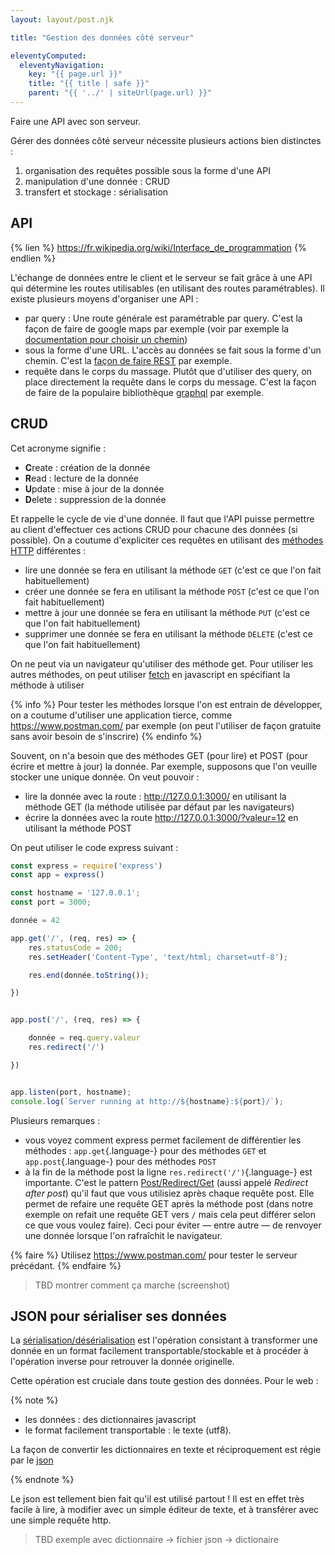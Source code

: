 ```yaml
---
layout: layout/post.njk

title: "Gestion des données côté serveur"

eleventyComputed:
  eleventyNavigation:
    key: "{{ page.url }}"
    title: "{{ title | safe }}"
    parent: "{{ '../' | siteUrl(page.url) }}"
---
```


<!-- début résumé -->

Faire une API avec son serveur.

<!-- fin résumé -->

Gérer des données côté serveur nécessite plusieurs actions bien distinctes :

1. organisation des requêtes possible sous la forme d'une API
2. manipulation d'une donnée : CRUD
3. transfert et stockage : sérialisation

## API

{% lien %}
<https://fr.wikipedia.org/wiki/Interface_de_programmation>
{% endlien %}

L'échange de données entre le client et le serveur se fait grâce à une API qui détermine les routes utilisables (en utilisant des routes paramétrables). Il existe plusieurs moyens d'organiser une API :

* par query : Une route générale est paramétrable par query. C'est la façon de faire de google maps par exemple (voir par exemple la [documentation pour choisir un chemin](https://developers.google.com/maps/documentation/directions/get-directions))
* sous la forme d'une URL. L'accès au données se fait sous la forme d'un chemin. C'est la [façon de faire REST](https://developer.mozilla.org/fr/docs/Glossary/REST) par exemple.
* requête dans le corps du massage. Plutôt que d'utiliser des query, on place directement la requête dans le corps du message. C'est la façon de faire de la populaire bibliothèque [graphql](https://graphql.org/) par exemple.

## CRUD

Cet acronyme signifie :

* **C**reate : création de la donnée
* **R**ead : lecture de la donnée
* **U**pdate : mise à jour de la donnée
* **D**elete : suppression de la donnée

Et rappelle le cycle de vie d'une donnée. Il faut que l'API puisse permettre au client d'effectuer ces actions CRUD pour chacune des données (si possible). On a coutume d'expliciter ces requêtes en utilisant des [méthodes HTTP](https://fr.wikipedia.org/wiki/Hypertext_Transfer_Protocol#M%C3%A9thodes) différentes :

* lire une donnée se fera en utilisant la méthode `GET` (c'est ce que l'on fait habituellement)
* créer une donnée se fera en utilisant la méthode `POST` (c'est ce que l'on fait habituellement)
* mettre à jour une donnée se fera en utilisant la méthode `PUT` (c'est ce que l'on fait habituellement)
* supprimer une donnée se fera en utilisant la méthode `DELETE` (c'est ce que l'on fait habituellement)

On ne peut via un navigateur qu'utiliser des méthode get. Pour utiliser les autres méthodes, on peut utiliser [fetch](https://developer.mozilla.org/en-US/docs/Web/API/fetch) en javascript en spécifiant la méthode à utiliser

{% info %}
Pour tester les méthodes lorsque l'on est entrain de développer, on a coutume d'utiliser une application tierce, comme <https://www.postman.com/> par exemple (on peut l'utiliser de façon gratuite sans avoir besoin de s'inscrire)
{% endinfo %}

Souvent, on n'a besoin que des méthodes GET (pour lire) et POST (pour écrire et mettre à jour) la donnée. Par exemple, supposons que l'on veuille stocker une unique donnée. On veut pouvoir :

* lire la donnée avec la route : <http://127.0.0.1:3000/> en utilisant la méthode GET (la méthode utilisée par défaut par les navigateurs)
* écrire la données avec la route <http://127.0.0.1:3000/?valeur=12> en utilisant la méthode POST

On peut utiliser le code express suivant :

```javascript
const express = require('express')
const app = express()

const hostname = '127.0.0.1';
const port = 3000;

donnée = 42

app.get('/', (req, res) => {
    res.statusCode = 200;
    res.setHeader('Content-Type', 'text/html; charset=utf-8');

    res.end(donnée.toString());

})


app.post('/', (req, res) => {

    donnée = req.query.valeur
    res.redirect('/')

})


app.listen(port, hostname);
console.log(`Server running at http://${hostname}:${port}/`);

```

Plusieurs remarques :

* vous voyez comment express permet facilement de différentier les méthodes : `app.get`{.language-} pour des méthodes `GET` et `app.post`{.language-} pour des méthodes `POST`
* à la fin de la méthode post la ligne `res.redirect('/')`{.language-} est importante. C'est le pattern [Post/Redirect/Get](https://en.wikipedia.org/wiki/Post/Redirect/Get) (aussi appelé *Redirect after post*) qu'il faut que vous utilisiez après chaque requête post. Elle permet de refaire une requête GET après la méthode post (dans notre exemple on refait une requête GET vers `/` mais cela peut différer selon ce que vous voulez faire). Ceci pour éviter — entre autre — de renvoyer une donnée lorsque l'on rafraîchit le navigateur.

{% faire %}
Utilisez <https://www.postman.com/> pour tester le serveur précédant.
{% endfaire %}
> TBD montrer comment ça marche (screenshot)

## JSON pour sérialiser ses données

La [sérialisation/désérialisation](https://fr.wikipedia.org/wiki/S%C3%A9rialisation) est l'opération consistant à transformer une donnée en un format facilement transportable/stockable et à procéder à l'opération inverse pour retrouver la donnée originelle.

Cette opération est cruciale dans toute gestion des données. Pour le web :

{% note %}

* les données : des dictionnaires javascript
* le format facilement transportable : le texte (utf8).

La façon de convertir les dictionnaires en texte et réciproquement est régie par le [json](https://www.json.org/json-fr.html)

{% endnote %}

Le json est tellement bien fait qu'il est utilisé partout ! Il est en effet très facile à lire, à modifier avec un simple éditeur de texte, et à transférer avec une simple requête http.

> TBD exemple avec dictionnaire -> fichier json -> dictionaire